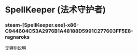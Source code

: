 # SpellKeeper (法术守护者)

### steam-[SpellKeeper.exe]-x86-C944604C53A2976B1A48188D5991C277603FF5E8-ragnaroks
无特别说明
